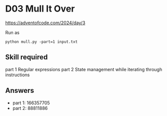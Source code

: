 D03 Mull It Over
======================

https://adventofcode.com/2024/day/3

Run as

    python mull.py -part=1 input.txt

## Skill required

part 1 Regular expressions
part 2 State management while iterating through instructions



## Answers

- part 1: 166357705
- part 2: 88811886
